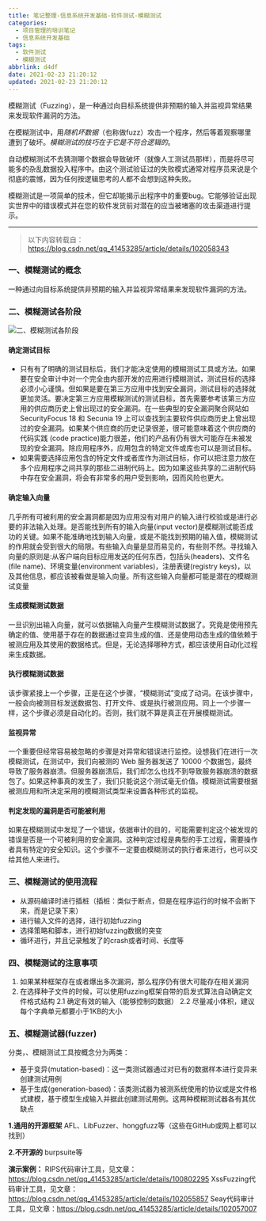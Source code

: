 ```yaml
---
title: 笔记整理-信息系统开发基础-软件测试-模糊测试
categories:
  - 项目管理的培训笔记
  - 信息系统开发基础
tags:
  - 软件测试
  - 模糊测试
abbrlink: d4df
date: 2021-02-23 21:20:12
updated: 2021-02-23 21:20:12
---
```


模糊测试（Fuzzing），是一种通过向目标系统提供非预期的输入并监视异常结果来发现软件漏洞的方法。

在模糊测试中，用*随机坏数据*（也称做fuzz）攻击一个程序，然后等着观察哪里遭到了破坏。*模糊测试的技巧在于它是不符合逻辑的*。

自动模糊测试不去猜测哪个数据会导致破坏（就像人工测试员那样），而是将尽可能多的杂乱数据投入程序中。由这个测试验证过的失败模式通常对程序员来说是个彻底的震憾，因为任何按逻辑思考的人都不会想到这种失败。

模糊测试是一项简单的技术，但它却能揭示出程序中的重要bug。它能够验证出现实世界中的错误模式并在您的软件发货前对潜在的应当被堵塞的攻击渠道进行提示。

<!-- more -->

---

> 以下内容转载自：<https://blog.csdn.net/qq_41453285/article/details/102058343>

### 一、模糊测试的概念

一种通过向目标系统提供非预期的输入并监视异常结果来发现软件漏洞的方法。

### 二、模糊测试各阶段

![二、模糊测试各阶段](https://cdn.zenwu.site/upload/pic/2021/20210224134150.png)

#### 确定测试目标
  
- 只有有了明确的测试目标后，我们才能决定使用的模糊测试工具或方法。如果要在安全审计中对一个完全由内部开发的应用进行模糊测试，测试目标的选择必须小心谨慎。但如果是要在第三方应用中找到安全漏洞，测试目标的选择就更加灵活。要决定第三方应用模糊测试的测试目标，首先需要参考该第三方应用的供应商历史上曾出现过的安全漏洞。在一些典型的安全漏洞聚合网站如 SecurityFocus 18 和 Secunia 19 上可以查找到主要软件供应商历史上曾出现过的安全漏洞。如果某个供应商的历史记录很差，很可能意味着这个供应商的代码实践 (code practice)能力很差，他们的产品有仍有很大可能存在未被发现的安全漏洞。除应用程序外，应用包含的特定文件或库也可以是测试目标。
- 如果需要选择应用包含的特定文件或者库作为测试目标，你可以把注意力放在多个应用程序之间共享的那些二进制代码上。因为如果这些共享的二进制代码中存在安全漏洞，将会有非常多的用户受到影响，因而风险也更大。

#### 确定输入向量

几乎所有可被利用的安全漏洞都是因为应用没有对用户的输入进行校验或是进行必要的非法输入处理。是否能找到所有的输入向量(input vector)是模糊测试能否成功的关键。如果不能准确地找到输入向量，或是不能找到预期的输入值，模糊测试的作用就会受到很大的局限。有些输入向量是显而易见的，有些则不然。寻找输入向量的原则是:从客户端向目标应用发送的任何东西，包括头(headers)、文件名(file name)、环境变量(environment variables)，注册表键(registry keys)，以及其他信息，都应该被看做是输入向量。所有这些输入向量都可能是潜在的模糊测试变量

#### 生成模糊测试数据

一旦识别出输入向量，就可以依据输入向量产生模糊测试数据了。究竟是使用预先确定的值、使用基于存在的数据通过变异生成的值、还是使用动态生成的值依赖于被测应用及其使用的数据格式。但是，无论选择哪种方式，都应该使用自动化过程来生成数据。

#### 执行模糊测试数据

该步骤紧接上一个步骤，正是在这个步骤，“模糊测试”变成了动词。在该步骤中，一般会向被测目标发送数据包、打开文件、或是执行被测应用。同上一个步骤一样，这个步骤必须是自动化的。否则，我们就不算是真正在开展模糊测试。

#### 监视异常

一个重要但经常容易被忽略的步骤是对异常和错误进行监控。设想我们在进行一次模糊测试，在测试中，我们向被测的 Web 服务器发送了 10000 个数据包，最终导致了服务器崩溃。但服务器崩溃后，我们却怎么也找不到导致服务器崩溃的数据包了。如果这种事真的发生了，我们只能说这个测试毫无价值。模糊测试需要根据被测应用和所决定采用的模糊测试类型来设置各种形式的监视。

#### 判定发现的漏洞是否可能被利用

如果在模糊测试中发现了一个错误，依据审计的目的，可能需要判定这个被发现的错误是否是一个可被利用的安全漏洞。这种判定过程是典型的手工过程，需要操作者具有特定的安全知识。这个步骤不一定要由模糊测试的执行者来进行，也可以交给其他人来进行。

### 三、模糊测试的使用流程

- 从源码编译时进行插桩（插桩：类似于断点，但是在程序运行的时候不会断下来，而是记录下来）
- 进行输入文件的选择，进行初始fuzzing
- 选择策略和脚本，进行初始fuzzing数据的突变
- 循环进行，并且记录触发了的crash或者时间、长度等

### 四、模糊测试的注意事项

1. 如果某种框架存在或者爆出多次漏洞，那么程序仍有很大可能存在相关漏洞
2. 在选择种子文件的时候，可以使用fuzzing框架自带的启发式算法自动确定文件格式结构
2.1 确定有效的输入（能够控制的数据）
2.2 尽量减小体积，建议每个字典单元都要小于1KB的大小

### 五、模糊测试器(fuzzer)

分类，、模糊测试工具按概念分为两类：

- 基于变异(mutation-based)：这一类测试器通过对已有的数据样本进行变异来创建测试用例
- 基于生成(generation-based)：该类测试器为被测系统使用的协议或是文件格式建模，基于模型生成输入并据此创建测试用例。这两种模糊测试器各有其优缺点

**1.通用的开源框架**
AFL、LibFuzzer、honggfuzz等（这些在GitHub或网上都可以找到）

**2.不开源的**
burpsuite等

**演示案例：**
RIPS代码审计工具，见文章：<https://blog.csdn.net/qq_41453285/article/details/100802295>
XssFuzzing代码审计工具，见文章：<https://blog.csdn.net/qq_41453285/article/details/102055857>
Seay代码审计工具，见文章：<https://blog.csdn.net/qq_41453285/article/details/102057007>
